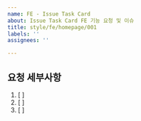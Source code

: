 ```yaml
---
name: FE - Issue Task Card
about: Issue Task Card FE 기능 요청 및 이슈
title: style/fe/homepage/001
labels: ''
assignees: ''

---
```


## 요청 세부사항

1. [ ] 
2. [ ] 
3. [ ]

